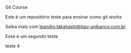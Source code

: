 Git Course


Este é um repositório teste para ensinar como git works

Saiba mais com leandro.takahashi@itau-unibanco.com.br



Esse é um segundo teste

teste 4
